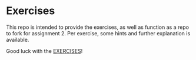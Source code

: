 # Exercises
This repo is intended to provide the exercises, as well as function as a repo to fork for assignment 2.
Per exercise, some hints and further explanation is available.

Good luck with the [EXERCISES](./Exercises.md)!